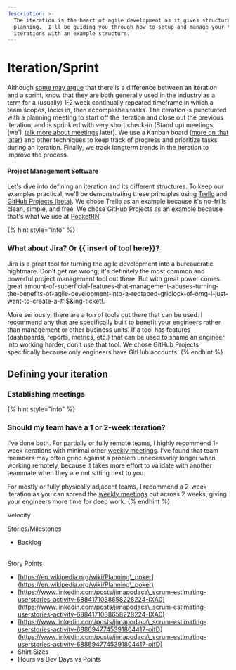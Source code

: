 ```yaml
---
description: >-
  The iteration is the heart of agile development as it gives structure to team
  planning.  I'll be guiding you through how to setup and manage your team's
  iterations with an example structure.
---
```


# Iteration/Sprint

Although [some may argue](https://rhyeen.gitbook.io/techops/v/time-management/#what-agile-development-solves-and-what-it-doesnt.) that there is a difference between an iteration and a sprint, know that they are both generally used in the industry as a term for a (usually) 1-2 week continually repeated timeframe in which a team scopes, locks in, then accomplishes tasks.  The iteration is punctuated with a planning meeting to start off the iteration and close out the previous iteration, and is sprinkled with very short check-in (Stand up) meetings (we'll [talk more about meetings](weekly-meetings.md) later).  We use a Kanban board ([more on that later](kanban-boards.md)) and other techniques to keep track of progress and prioritize tasks during an iteration.  Finally, we track longterm trends in the iteration to improve the process.

#### Project Management Software

Let's dive into defining an iteration and its different structures.  To keep our examples practical, we'll be demonstrating these principles using [Trello](https://trello.com) and [GitHub Projects (beta)](https://docs.github.com/en/issues/trying-out-the-new-projects-experience/about-projects).  We chose Trello as an example because it's no-frills clean, simple, and free.  We chose GitHub Projects as an example because that's what we use at [PocketRN](https://pocketrn.com).

{% hint style="info" %}
### What about Jira?  Or {{ insert of tool here}}?

Jira is a great tool for turning the agile development into a bureaucratic nightmare.  Don't get me wrong; it's definitely the most common and powerful project management tool out there.  But with great power comes great amount-of-superficial-features-that-management-abuses-turning-the-benefits-of-agile-development-into-a-redtaped-gridlock-of-omg-I-just-want-to-create-a-#!$\&ing-ticket!.

More seriously, there are a ton of tools out there that can be used.  I recommend any that are specifically built to benefit your engineers rather than management or other business units.  If a tool has features (dashboards, reports, metrics, etc.) that can be used to shame an engineer into working harder, don't use that tool.  We chose GitHub Projects specifically because only engineers have GitHub accounts.
{% endhint %}

## Defining your iteration

### Establishing meetings

{% hint style="info" %}
### Should my team have a 1 or 2-week iteration?

I've done both.  For partially or fully remote teams, I highly recommend 1-week iterations with minimal other [weekly meetings](weekly-meetings.md).  I've found that team members may often grind against a problem unnecessarily longer when working remotely, because it takes more effort to validate with another teammate when they are not sitting next to you.

For mostly or fully physically adjacent teams, I recommend a 2-week iteration as you can spread the [weekly meetings](weekly-meetings.md) out across 2 weeks, giving your engineers more time for deep work.
{% endhint %}

Velocity

Stories/Milestones

* Backlog

\
Story Points

* [https://en.wikipedia.org/wiki/Planning\_poker](https://en.wikipedia.org/wiki/Planning\_poker)
* [https://www.linkedin.com/posts/jimapodaca\_scrum-estimating-userstories-activity-6884171038658228224-IXA0](https://www.linkedin.com/posts/jimapodaca\_scrum-estimating-userstories-activity-6884171038658228224-IXA0)
* [https://www.linkedin.com/posts/jimapodaca\_scrum-estimating-userstories-activity-6886947745391804417-oifD](https://www.linkedin.com/posts/jimapodaca\_scrum-estimating-userstories-activity-6886947745391804417-oifD)
* Shirt Sizes
* Hours vs Dev Days vs Points

